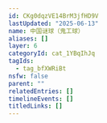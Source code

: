 ```yaml
---
id: CKg0dqzVE14BrM3jfHD9V
lastUpdated: "2025-06-13"
name: 中国谜球（鬼工球）
aliases: []
layer: 6
categoryId: cat_1YBqIhJq
tagIds:
  - tag_bfXWRiBt
nsfw: false
parent: ""
relatedEntries: []
timelineEvents: []
titledLinks: []
---
```


